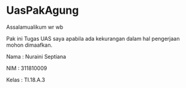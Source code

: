 # UasPakAgung

Assalamualikum wr wb

Pak ini Tugas UAS saya apabila ada kekurangan dalam hal pengerjaan mohon dimaafkan.

Nama : Nuraini Septiana

NIM : 311810009

Kelas : TI.18.A.3
